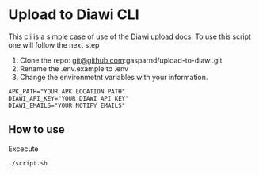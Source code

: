 # Upload to Diawi CLI

This cli is a simple case of use of the [Diawi upload docs](https://dashboard.diawi.com/docs/apis/upload). To use this script one will follow the next step

1. Clone the repo: git@github.com:gasparnd/upload-to-diawi.git
2. Rename the .env.example to .env
3. Change the environmetnt variables with your information.

```
APK_PATH="YOUR APK LOCATION PATH"
DIAWI_API_KEY="YOUR DIAWI API KEY"
DIAWI_EMAILS="YOUR NOTIFY EMAILS"
```

## How to use

Excecute

```
./script.sh
```
